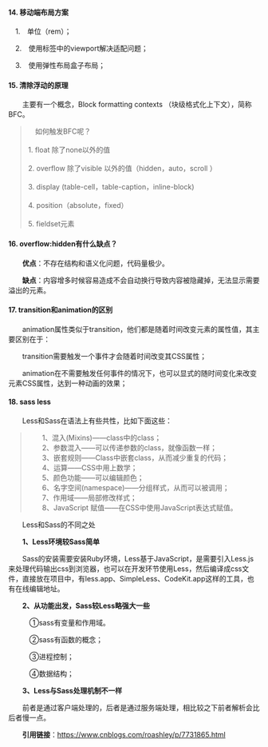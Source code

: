 #### 14. 移动端布局方案

&emsp;1.&emsp;单位（rem）；  

&emsp;2.&emsp;使用<meta>标签中的viewport解决适配问题；

&emsp;3.&emsp;使用弹性布局盒子布局；  

#### 15. 清除浮动的原理  

&emsp;&emsp;主要有一个概念，Block formatting contexts （块级格式化上下文），简称 BFC。   

>   &emsp;如何触发BFC呢？   
    <br>
    1. float 除了none以外的值 
    <br>  
    2. overflow 除了visible 以外的值（hidden，auto，scroll ） 
    <br>  
    3. display (table-cell，table-caption，inline-block)   
    <br>
    4. position（absolute，fixed）   
    <br>
    5. fieldset元素     

#### 16. overflow:hidden有什么缺点？  

&emsp;&emsp;**优点**：不存在结构和语义化问题，代码量极少。  

&emsp;&emsp;**缺点**：内容增多时候容易造成不会自动换行导致内容被隐藏掉，无法显示需要溢出的元素。  

#### 17. transition和animation的区别

&emsp;&emsp;animation属性类似于transition，他们都是随着时间改变元素的属性值，其主要区别在于： 

&emsp;&emsp;transition需要触发一个事件才会随着时间改变其CSS属性；  

&emsp;&emsp;animation在不需要触发任何事件的情况下，也可以显式的随时间变化来改变元素CSS属性，达到一种动画的效果；

#### 18. sass less  

&emsp;&emsp;Less和Sass在语法上有些共性，比如下面这些：

> &emsp;&emsp;1、混入(Mixins)——class中的class；  
&emsp;&emsp;2、参数混入——可以传递参数的class，就像函数一样；  
&emsp;&emsp;3、嵌套规则——Class中嵌套class，从而减少重复的代码；  
&emsp;&emsp;4、运算——CSS中用上数学；  
&emsp;&emsp;5、颜色功能——可以编辑颜色；  
&emsp;&emsp;6、名字空间(namespace)——分组样式，从而可以被调用；  
&emsp;&emsp;7、作用域——局部修改样式；  
&emsp;&emsp;8、JavaScript 赋值——在CSS中使用JavaScript表达式赋值。  

&emsp;&emsp;Less和Sass的不同之处  

&emsp;&emsp;**1、Less环境较Sass简单**  

&emsp;&emsp;Sass的安装需要安装Ruby环境，Less基于JavaScript，是需要引入Less.js来处理代码输出css到浏览器，也可以在开发环节使用Less，然后编译成css文件，直接放在项目中，有less.app、SimpleLess、CodeKit.app这样的工具，也有在线编辑地址。  

&emsp;&emsp;**2、从功能出发，Sass较Less略强大一些**   

&emsp;&emsp;&emsp;①sass有变量和作用域。  

&emsp;&emsp;&emsp;②sass有函数的概念；  

&emsp;&emsp;&emsp;③进程控制；  

&emsp;&emsp;&emsp;④数据结构；  

&emsp;&emsp;**3、Less与Sass处理机制不一样**

&emsp;&emsp;前者是通过客户端处理的，后者是通过服务端处理，相比较之下前者解析会比后者慢一点。  

&emsp;&emsp;**引用链接**：https://www.cnblogs.com/roashley/p/7731865.html